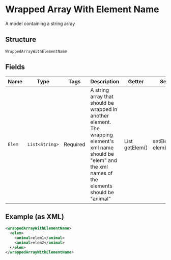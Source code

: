 
# Wrapped Array With Element Name

A model containing a string array

## Structure

`WrappedArrayWithElementName`

## Fields

| Name | Type | Tags | Description | Getter | Setter |
|  --- | --- | --- | --- | --- | --- |
| `Elem` | `List<String>` | Required | A string array that should be wrapped in another element.  The wrapping element's xml name should be "elem" and the xml names of the elements should be "animal" | List<String> getElem() | setElem(List<String> elem) |

## Example (as XML)

```xml
<wrappedArrayWithElementName>
  <elem>
    <animal>elem1</animal>
    <animal>elem2</animal>
  </elem>
</wrappedArrayWithElementName>
```


